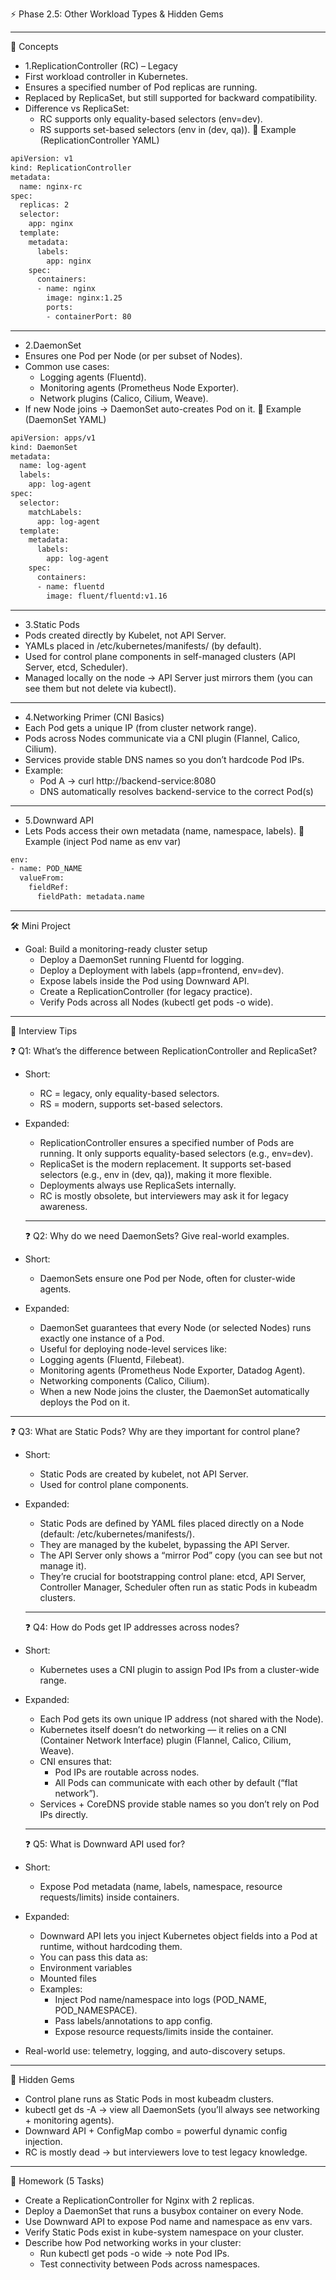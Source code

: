⚡ Phase 2.5: Other Workload Types & Hidden Gems

---

📘 Concepts

- 1.ReplicationController (RC) – Legacy
- First workload controller in Kubernetes.
- Ensures a specified number of Pod replicas are running.
- Replaced by ReplicaSet, but still supported for backward compatibility.
- Difference vs ReplicaSet:
  - RC supports only equality-based selectors (env=dev).
  - RS supports set-based selectors (env in (dev, qa)).
🔹 Example (ReplicationController YAML)
```bash
apiVersion: v1
kind: ReplicationController
metadata:
  name: nginx-rc
spec:
  replicas: 2
  selector:
    app: nginx
  template:
    metadata:
      labels:
        app: nginx
    spec:
      containers:
      - name: nginx
        image: nginx:1.25
        ports:
        - containerPort: 80
```

---

- 2.DaemonSet
- Ensures one Pod per Node (or per subset of Nodes).
- Common use cases:
  - Logging agents (Fluentd).
  - Monitoring agents (Prometheus Node Exporter).
  - Network plugins (Calico, Cilium, Weave).
- If new Node joins → DaemonSet auto-creates Pod on it.
🔹 Example (DaemonSet YAML)
```bash
apiVersion: apps/v1
kind: DaemonSet
metadata:
  name: log-agent
  labels:
    app: log-agent
spec:
  selector:
    matchLabels:
      app: log-agent
  template:
    metadata:
      labels:
        app: log-agent
    spec:
      containers:
      - name: fluentd
        image: fluent/fluentd:v1.16
```

---

- 3.Static Pods
- Pods created directly by Kubelet, not API Server.
- YAMLs placed in /etc/kubernetes/manifests/ (by default).
- Used for control plane components in self-managed clusters (API Server, etcd, Scheduler).
- Managed locally on the node → API Server just mirrors them (you can see them but not delete via kubectl).

---

- 4.Networking Primer (CNI Basics)
- Each Pod gets a unique IP (from cluster network range).
- Pods across Nodes communicate via a CNI plugin (Flannel, Calico, Cilium).
- Services provide stable DNS names so you don’t hardcode Pod IPs.
- Example:
  - Pod A → curl http://backend-service:8080
  - DNS automatically resolves backend-service to the correct Pod(s)

---

- 5.Downward API
- Lets Pods access their own metadata (name, namespace, labels).
🔹 Example (inject Pod name as env var)
```bash
env:
- name: POD_NAME
  valueFrom:
    fieldRef:
      fieldPath: metadata.name
```

---

🛠️ Mini Project

- Goal: Build a monitoring-ready cluster setup
  - Deploy a DaemonSet running Fluentd for logging.
  - Deploy a Deployment with labels (app=frontend, env=dev).
  - Expose labels inside the Pod using Downward API.
  - Create a ReplicationController (for legacy practice).
  - Verify Pods across all Nodes (kubectl get pods -o wide).

---

🧠 Interview Tips

❓ Q1: What’s the difference between ReplicationController and ReplicaSet?

- Short:
  - RC = legacy, only equality-based selectors.
  - RS = modern, supports set-based selectors.

- Expanded:
  - ReplicationController ensures a specified number of Pods are running. It only supports equality-based selectors (e.g., env=dev).
  - ReplicaSet is the modern replacement. It supports set-based selectors (e.g., env in (dev, qa)), making it more flexible.
  - Deployments always use ReplicaSets internally.
  - RC is mostly obsolete, but interviewers may ask it for legacy awareness.

  ---

  ❓ Q2: Why do we need DaemonSets? Give real-world examples.

- Short:
  - DaemonSets ensure one Pod per Node, often for cluster-wide agents.

- Expanded:
  - DaemonSet guarantees that every Node (or selected Nodes) runs exactly one instance of a Pod.
  - Useful for deploying node-level services like:
  - Logging agents (Fluentd, Filebeat).
  - Monitoring agents (Prometheus Node Exporter, Datadog Agent).
  - Networking components (Calico, Cilium).
  - When a new Node joins the cluster, the DaemonSet automatically deploys the Pod on it.

---

❓ Q3: What are Static Pods? Why are they important for control plane?

- Short:
  - Static Pods are created by kubelet, not API Server.
  - Used for control plane components.

- Expanded:
  - Static Pods are defined by YAML files placed directly on a Node (default: /etc/kubernetes/manifests/).
  - They are managed by the kubelet, bypassing the API Server.
  - The API Server only shows a “mirror Pod” copy (you can see but not manage it).
  - They’re crucial for bootstrapping control plane: etcd, API Server, Controller Manager, Scheduler often run as static Pods in kubeadm clusters.

  ---

  ❓ Q4: How do Pods get IP addresses across nodes?

- Short:
  - Kubernetes uses a CNI plugin to assign Pod IPs from a cluster-wide range.

- Expanded:
  - Each Pod gets its own unique IP address (not shared with the Node).
  - Kubernetes itself doesn’t do networking — it relies on a CNI (Container Network Interface) plugin (Flannel, Calico, Cilium, Weave).
  - CNI ensures that:
    - Pod IPs are routable across nodes.
    - All Pods can communicate with each other by default (“flat network”).
  - Services + CoreDNS provide stable names so you don’t rely on Pod IPs directly.

  ---

  ❓ Q5: What is Downward API used for?

- Short:
  - Expose Pod metadata (name, labels, namespace, resource requests/limits) inside containers.

- Expanded:
  - Downward API lets you inject Kubernetes object fields into a Pod at runtime, without hardcoding them.
  - You can pass this data as:
  - Environment variables
  - Mounted files
  - Examples:
    - Inject Pod name/namespace into logs (POD_NAME, POD_NAMESPACE).
    - Pass labels/annotations to app config.
    - Expose resource requests/limits inside the container.
- Real-world use: telemetry, logging, and auto-discovery setups.

---

🔑 Hidden Gems

- Control plane runs as Static Pods in most kubeadm clusters.
- kubectl get ds -A → view all DaemonSets (you’ll always see networking + monitoring agents).
- Downward API + ConfigMap combo = powerful dynamic config injection.
- RC is mostly dead → but interviewers love to test legacy knowledge.

---

🏡 Homework (5 Tasks)

- Create a ReplicationController for Nginx with 2 replicas.
- Deploy a DaemonSet that runs a busybox container on every Node.
- Use Downward API to expose Pod name and namespace as env vars.
- Verify Static Pods exist in kube-system namespace on your cluster.
- Describe how Pod networking works in your cluster:
  - Run kubectl get pods -o wide → note Pod IPs.
  - Test connectivity between Pods across namespaces.